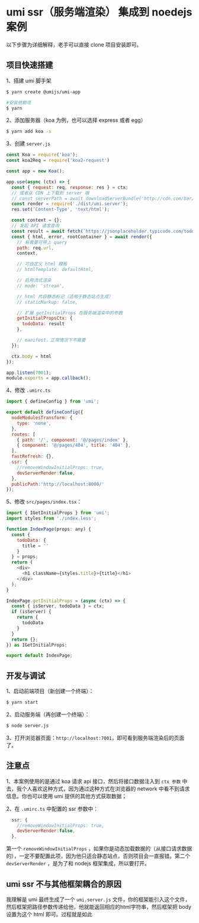 # umi ssr（服务端渲染） 集成到 noedejs 案例

以下步骤为详细解释，老手可以直接 clone 项目安装即可。

## 项目快速搭建

1、搭建 umi 脚手架
```bash
$ yarn create @umijs/umi-app

#安装依赖项
$ yarn
```
2、添加服务器（koa 为例，也可以选择 express 或者 egg）
```bash
$ yarn add koa -s
```
3、创建 `server.js`
```javascript
const Koa = require('koa');
const koa2Req = require('koa2-request')

const app = new Koa();

app.use(async (ctx) => {
  const { request: req, response: res } = ctx;
  // 或者从 CDN 上下载到 server 端
  // const serverPath = await downloadServerBundle('http://cdn.com/bar/umi.server.js');
  const render = require('./dist/umi.server');
  res.set('Content-Type', 'text/html');

  const context = {};
  // 发起 API 请求查询
  const result = await fetch(`https://jsonplaceholder.typicode.com/todos/1`).then(res => res.json());
  const { html, error, rootContainer } = await render({
    // 有需要可带上 query
    path: req.url,
    context,

    // 可自定义 html 模板
    // htmlTemplate: defaultHtml,

    // 启用流式渲染
    // mode: 'stream',

    // html 片段静态标记（适用于静态站点生成）
    // staticMarkup: false,

    // 扩展 getInitialProps 在服务端渲染中的参数
    getInitialPropsCtx: {
      todoData: result
    },

    // manifest，正常情况下不需要
  });

  ctx.body = html
});

app.listen(7001);
module.exports = app.callback();

```
4、修改 `.umirc.ts`
```javascript
import { defineConfig } from 'umi';

export default defineConfig({
  nodeModulesTransform: {
    type: 'none',
  },
  routes: [
    { path: '/', component: '@/pages/index' },
    { component: '@/pages/404', title: '404' },
  ],
  fastRefresh: {},
  ssr: {
    //removeWindowInitialProps: true,
    devServerRender:false,
  },
  publicPath:'http://localhost:8000/'
});

```
5、修改 `src/pages/index.tsx`：
```javascript
import { IGetInitialProps } from 'umi';
import styles from './index.less';

function IndexPage(props: any) {
  const {
    todoData: {
      title = ''
    }
  } = props;
  return (
    <div>
      <h1 className={styles.title}>{title}</h1>
    </div>
  );
}

IndexPage.getInitialProps = (async (ctx) => {
  const { isServer, todoData } = ctx;
  if (isServer) {
    return {
      todoData
    }
  }
  return {};
}) as IGetInitialProps;

export default IndexPage;
```

## 开发与调试
1、启动前端项目（新创建一个终端）：
```bash
$ yarn start
```
2、启动服务端（再创建一个终端）：
```bash
$ node server.js
```
3、打开浏览器页面：`http://localhost:7001`，即可看到服务端渲染后的页面了。

## 注意点
1、本案例使用的是通过 koa 请求 api 接口，然后将接口数据注入到 `ctx 参数` 中去，我个人喜欢这种方式，因为通过这种方式在浏览器的 network 中看不到请求信息。你也可以使用 umi 提供的其他方式获取数据；

2、在 `.umirc.ts` 中配置的 ssr 参数中：
```javascript
  ssr: {
    //removeWindowInitialProps: true,
    devServerRender:false,
  },
```
第一个 `removeWindowInitialProps` ，如果你是动态加载数据的（从接口请求数据的），一定不要配置此项，因为他只适合静态站点，否则项目会一直报错。第二个 `devServerRender` ，是为了和 nodejs 框架集成，所以要打开。

## umi ssr 不与其他框架耦合的原因

我理解是 umi 最终生成了一个 `umi.server.js` 文件，你的框架能引入这个文件，然后框架把路径参数传递给他，他就能返回相应的html字符串，然后框架把 body 设置为这个 html 即可。过程就是如此

